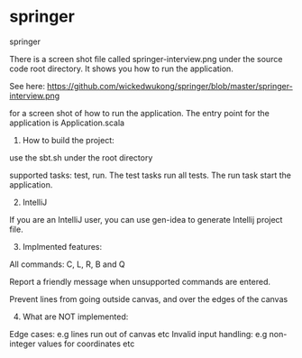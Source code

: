 springer
========

springer

There is a screen shot file called springer-interview.png under the source code root directory. It shows you how to run the application.

See here: https://github.com/wickedwukong/springer/blob/master/springer-interview.png

for a screen shot of how to run the application. The entry point for the application is Application.scala


1. How to build the project:

use the sbt.sh under the root directory

supported tasks: test, run. The test tasks run all tests. The run task start the application.

2. IntelliJ

If you are an IntelliJ user, you can use gen-idea to generate Intellij project file. 

3. Implmented features:

All commands: C, L, R, B and Q

Report a friendly message when unsupported commands are entered.

Prevent lines from going outside canvas, and over the edges of the canvas

4. What are NOT implemented:

Edge cases: e.g lines run out of canvas etc
Invalid input handling: e.g non-integer values for coordinates etc




